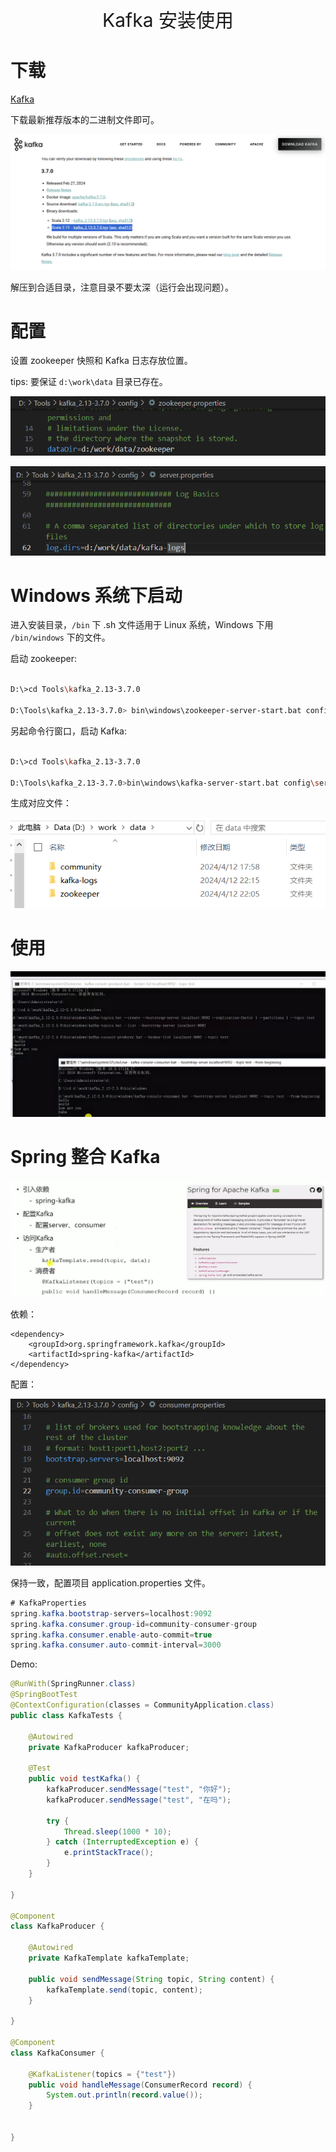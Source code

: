 <p align="center">
   <a style="font-size:30px;"> Kafka 安装使用 </a>

</p>


# 下载

[Kafka](https://kafka.apache.org/)

下载最新推荐版本的二进制文件即可。

![2024-04-12-22-24-18.png](assets/2024-04-12-22-24-18.png)

解压到合适目录，注意目录不要太深（运行会出现问题）。

# 配置

设置 zookeeper 快照和 Kafka 日志存放位置。

tips: 要保证 `d:\work\data` 目录已存在。

![2024-04-12-22-19-41.png](assets/2024-04-12-22-19-41.png)

![2024-04-12-22-19-06.png](assets/2024-04-12-22-19-06.png)




# Windows 系统下启动

进入安装目录，`/bin` 下 .sh 文件适用于 Linux 系统，Windows 下用 `/bin/windows` 下的文件。

启动 zookeeper:

```bash

D:\>cd Tools\kafka_2.13-3.7.0

D:\Tools\kafka_2.13-3.7.0> bin\windows\zookeeper-server-start.bat config\zookeeper.properties

```

另起命令行窗口，启动 Kafka:

```bash

D:\>cd Tools\kafka_2.13-3.7.0

D:\Tools\kafka_2.13-3.7.0>bin\windows\kafka-server-start.bat config\server.properties

```

生成对应文件：

![2024-04-12-22-16-18.png](assets/2024-04-12-22-16-18.png)

# 使用

![2024-04-12-22-43-40.png](assets/2024-04-12-22-43-40.png)


# Spring 整合 Kafka

![2024-04-12-22-44-38.png](assets/2024-04-12-22-44-38.png)

依赖：
```
<dependency>
    <groupId>org.springframework.kafka</groupId>
    <artifactId>spring-kafka</artifactId>
</dependency>
```

配置：

![2024-04-12-22-50-46.png](assets/2024-04-12-22-50-46.png)

保持一致，配置项目 application.properties 文件。
```java
# KafkaProperties
spring.kafka.bootstrap-servers=localhost:9092
spring.kafka.consumer.group-id=community-consumer-group
spring.kafka.consumer.enable-auto-commit=true
spring.kafka.consumer.auto-commit-interval=3000
```

Demo:

```java
@RunWith(SpringRunner.class)
@SpringBootTest
@ContextConfiguration(classes = CommunityApplication.class)
public class KafkaTests {

    @Autowired
    private KafkaProducer kafkaProducer;

    @Test
    public void testKafka() {
        kafkaProducer.sendMessage("test", "你好");
        kafkaProducer.sendMessage("test", "在吗");

        try {
            Thread.sleep(1000 * 10);
        } catch (InterruptedException e) {
            e.printStackTrace();
        }
    }

}

@Component
class KafkaProducer {

    @Autowired
    private KafkaTemplate kafkaTemplate;

    public void sendMessage(String topic, String content) {
        kafkaTemplate.send(topic, content);
    }

}

@Component
class KafkaConsumer {

    @KafkaListener(topics = {"test"})
    public void handleMessage(ConsumerRecord record) {
        System.out.println(record.value());
    }


}
```